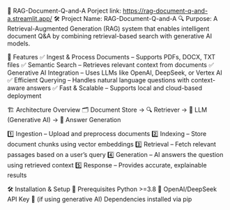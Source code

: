 📖 RAG-Document-Q-and-A
Porject link: https://rag-document-q-and-a.streamlit.app/
🛠️ Project Name: RAG-Document-Q-and-A
🔍 Purpose: A Retrieval-Augmented Generation (RAG) system that enables intelligent document Q&A by combining retrieval-based search with generative AI models.

🚀 Features
✅ Ingest & Process Documents – Supports PDFs, DOCX, TXT files
✅ Semantic Search – Retrieves relevant context from documents
✅ Generative AI Integration – Uses LLMs like OpenAI, DeepSeek, or Vertex AI
✅ Efficient Querying – Handles natural language questions with context-aware answers
✅ Fast & Scalable – Supports local and cloud-based deployment

🏗️ Architecture Overview
🗂 Document Store → 🔍 Retriever → 🧠 LLM (Generative AI) → 📜 Answer Generation

1️⃣ Ingestion – Upload and preprocess documents
2️⃣ Indexing – Store document chunks using vector embeddings
3️⃣ Retrieval – Fetch relevant passages based on a user’s query
4️⃣ Generation – AI answers the question using retrieved context
5️⃣ Response – Provides accurate, explainable results

🛠️ Installation & Setup
🔹 Prerequisites
Python >=3.8 🐍
OpenAI/DeepSeek API Key 🔑 (if using generative AI)
Dependencies installed via pip

